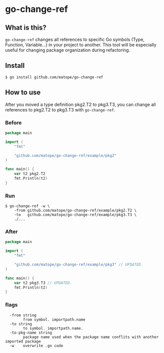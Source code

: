 # go-change-ref

## What is this?

`go-change-ref` changes all references to specific Go symbols (Type, Function, Variable...) in your project to another. This tool will be especially useful for changing package organization during refactoring.

## Install

```
$ go install github.com/matope/go-change-ref
```

## How to use

After you moved a type definition pkg2.T2 to pkg3.T3, you can change all references to pkg2.T2 to pkg3.T3 with `go-change-ref`.


### Before

```go
package main

import (
	"fmt"

	"github.com/matope/go-change-ref/example/pkg2"
)

func main() {
	var t2 pkg2.T2
	fmt.Println(t2)
}
```

### Run
```
$ go-change-ref -w \
    -from github.com/matope/go-change-ref/example/pkg2.T2 \
    -to   github.com/matope/go-change-ref/example/pkg3.T3 \
    ./...
```

### After

```go
package main

import (
	"fmt"

	"github.com/matope/go-change-ref/example/pkg3" // UPDATED.
)

func main() {
	var t2 pkg3.T3 // UPDATED.
	fmt.Println(t2)
}
```

### flags

```
  -from string
        from symbol. importpath.name
  -to string
        to symbol. importpath.name.
  -to-pkg-name string
        package name used when the package name conflits with another imported package
  -w    overwrite .go code
```
